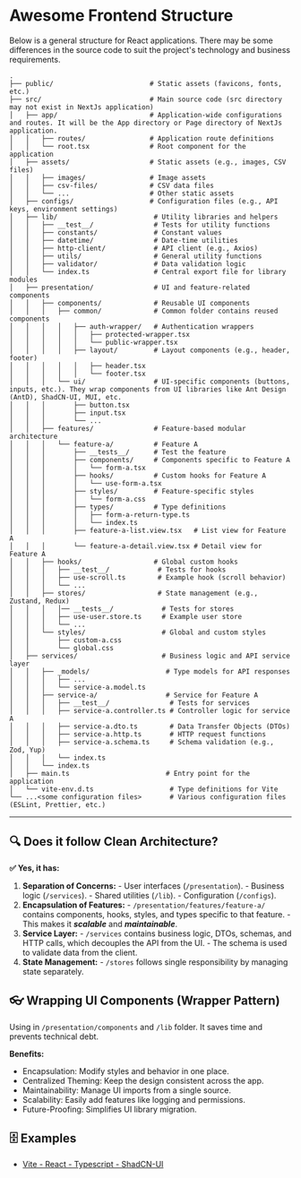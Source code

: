 # Awesome Frontend Structure

Below is a general structure for React applications. There may be some differences in the source code to suit the project's technology and business requirements.

```
.
├── public/                        # Static assets (favicons, fonts, etc.)
├── src/                           # Main source code (src directory may not exist in NextJs application)
│   ├── app/                       # Application-wide configurations and routes. It will be the App directory or Page directory of NextJs application.
│   │   ├── routes/                # Application route definitions
│   │   └── root.tsx               # Root component for the application
│   ├── assets/                    # Static assets (e.g., images, CSV files)
│   │   ├── images/                # Image assets
│   │   ├── csv-files/             # CSV data files
│   │   └── ...                    # Other static assets
│   ├── configs/                   # Configuration files (e.g., API keys, environment settings)
│   ├── lib/                        # Utility libraries and helpers
│   │   ├── __test__/               # Tests for utility functions
│   │   ├── constants/              # Constant values
│   │   ├── datetime/               # Date-time utilities
│   │   ├── http-client/            # API client (e.g., Axios)
│   │   ├── utils/                  # General utility functions
│   │   ├── validator/              # Data validation logic
│   │   └── index.ts                # Central export file for library modules
│   ├── presentation/               # UI and feature-related components
│   │   ├── components/             # Reusable UI components
│   │   │   ├── common/             # Common folder contains reused components
│   │   │   │   ├── auth-wrapper/   # Authentication wrappers
│   │   │   │   │   ├── protected-wrapper.tsx
│   │   │   │   │   └── public-wrapper.tsx
│   │   │   │   ├── layout/         # Layout components (e.g., header, footer)
│   │   │   │   │   ├── header.tsx
│   │   │   │   │   └── footer.tsx
│   │   │   └── ui/                 # UI-specific components (buttons, inputs, etc.). They wrap components from UI libraries like Ant Design (AntD), ShadCN-UI, MUI, etc.
│   │   │       ├── button.tsx
│   │   │       ├── input.tsx
│   │   │       └── ...
│   │   ├── features/               # Feature-based modular architecture
│   │   │   └── feature-a/          # Feature A
│   │   │       ├── __tests__/      # Test the feature
│   │   │       ├── components/     # Components specific to Feature A
│   │   │       │   └── form-a.tsx
│   │   │       ├── hooks/          # Custom hooks for Feature A
│   │   │       │   └── use-form-a.tsx
│   │   │       ├── styles/         # Feature-specific styles
│   │   │       │   └── form-a.css
│   │   │       ├── types/          # Type definitions
│   │   │       │   ├── form-a-return-type.ts
│   │   │       │   └── index.ts
│   │   │       ├── feature-a-list.view.tsx   # List view for Feature A
│   │   │       └── feature-a-detail.view.tsx # Detail view for Feature A
│   │   ├── hooks/                  # Global custom hooks
│   │   │   ├── __test__/            # Tests for hooks
│   │   │   ├── use-scroll.ts        # Example hook (scroll behavior)
│   │   │   └── ...
│   │   ├── stores/                  # State management (e.g., Zustand, Redux)
│   │   │   │── __tests__/            # Tests for stores
│   │   │   ├── use-user.store.ts     # Example user store
│   │   │   └── ...
│   │   └── styles/                   # Global and custom styles
│   │       ├── custom-a.css
│   │       └── global.css
│   ├── services/                     # Business logic and API service layer
│   │   ├── _models/                   # Type models for API responses
│   │   │   ├── ...
│   │   │   └── service-a.model.ts
│   │   ├── service-a/                 # Service for Feature A
│   │   │   ├── __test__/               # Tests for services
│   │   │   ├── service-a.controller.ts # Controller logic for service A
│   │   │   ├── service-a.dto.ts        # Data Transfer Objects (DTOs)
│   │   │   ├── service-a.http.ts       # HTTP request functions
│   │   │   ├── service-a.schema.ts     # Schema validation (e.g., Zod, Yup)
│   │   │   └── index.ts
│   │   └── index.ts
│   ├── main.ts                        # Entry point for the application
│   └── vite-env.d.ts                   # Type definitions for Vite
└── ...<some configuration files>       # Various configuration files (ESLint, Prettier, etc.)
```

-----
## 🔍 Does it follow Clean Architecture?

**✅ Yes, it has:**

  1. **Separation of Concerns:**
    - User interfaces (`/presentation`).
    - Business logic (`/services`).
    - Shared utilities (`/lib`).
    - Configuration (`/configs`).
  2. **Encapsulation of Features:**
    - `/presentation/features/feature-a/` contains components, hooks, styles, and types specific to that feature.
    - This makes it __*scalable*__ and __*maintainable*__.
  3. **Service Layer:**
    - `/services` contains business logic, DTOs, schemas, and HTTP calls, which decouples the API from the UI.
    - The schema is used to validate data from the client.
  4. **State Management:**
    - `/stores` follows single responsibility by managing state separately.

## 👓 Wrapping UI Components (Wrapper Pattern)

Using in `/presentation/components` and `/lib` folder. It saves time and prevents technical debt.

**Benefits:**
- Encapsulation: Modify styles and behavior in one place.
- Centralized Theming: Keep the design consistent across the app.
- Maintainability: Manage UI imports from a single source.
- Scalability: Easily add features like logging and permissions.
- Future-Proofing: Simplifies UI library migration.

## 🗄️ Examples

- [Vite - React - Typescript - ShadCN-UI](https://github.com/nqhed/awesome-frontend-structure/tree/vite-react-ts-shadcn)
